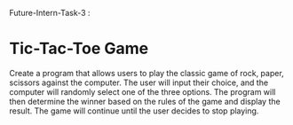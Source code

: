 Future-Intern-Task-3 :



# Tic-Tac-Toe Game

Create a program that allows users to play the classic game of rock, paper,
scissors against the computer. The user will input their choice, and the computer
will randomly select one of the three options. The program will then determine the
winner based on the rules of the game and display the result. The game will continue 
until the user decides to stop playing.
